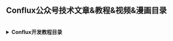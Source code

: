 ## Conflux公众号技术文章&教程&视频&漫画目录

<br>

<details>
  <summary><b>Conflux开发教程目录</b></summary> 


  |题目|简介|链接|
  |:-:|:-:|:-:|
  |新项目如何高效启动？Conflux 代付机制了解一下|Conflux 的代付机制通过一种赞助机制来补贴用户对智能合约的使用，以"真金白银"的补贴来为网络效用建设行为和用户增长提供资助，帮助项目实现从 0 到 1 冷启动。|https://juejin.cn/post/6904212662629236749/|
  |Conflux开发者文档||https://developer.conflux-chain.org/|
  
  - Conflux和以太坊开发工具的区别
  
  |题目|简介|链接|
  |:-:|:-:|:-:|
  |<div style="width: 200pt">Conflux的 CVM 和 EVM 虚拟机层的主要区别|Conflux 完全继承了 EVM 的虚拟机，所以 EVM 的代码可以直接在 Conflux 上跑。但是，由于 Conflux 采用了不同的共识机制，并且引入了存储押金机制，所以有一些细节上的不一样。|https://juejin.im/post/6854573220268343309|
  |Conflux rpc与以太坊rpc的区别|因为Conflux实现结构与Ethereum不同，所以概念上及实现上也有很大的区别，本文主要介绍针对Conflux RPC使用与以太坊RPC使用的区别|https://juejin.im/post/6876328114461343757/|
  |Conflux js-sdk与以太坊web3. js区别|js-conflux-sdk 最新版本为1.x, 与0.x有很大差别, 但由于其还在测试阶段，本文只对0.13.4与Web3进行对照，待1.x版本稳定后, 再针对1.x与Web3进行对照。Web3 和 js-conflux-sdk 都是最顶层模块，他们包含了其它子模块以及在顶层暴露了一些子模块中的方法方便开发者快捷使用，我们这里只比较各模块，而不再对这些快捷方法做特别说明。|https://juejin.im/post/6876311074602221582|
  |如何迁移以太坊 Dapp 到 Conflux 网络|一个以太坊的 Dapp 合约可以少量修改的快速部署到 Conflux 主链上。开发者只需要将 web3.js 交互部分改用js-conflux-sdk 实现即可。本文将会演示如何将一个以太坊 Dapp 迁移到 Conflux 网络上。|https://juejin.im/post/6876317079809556494|
  |Conflux与以太坊合约开发工具区别||https://juejin.im/post/6876310280733720583|
  
  
</details>

